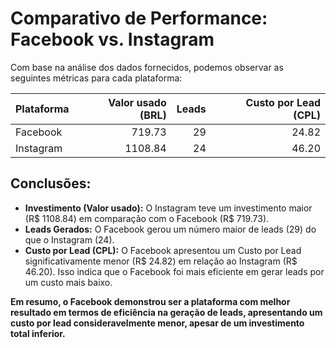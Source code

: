 # Comparativo de Performance: Facebook vs. Instagram

Com base na análise dos dados fornecidos, podemos observar as seguintes métricas para cada plataforma:

| Plataforma   | Valor usado (BRL) | Leads | Custo por Lead (CPL) |
|:-------------|--------------------:|--------:|-----------------------:|
| Facebook     |             719.73  |      29 |                24.82 |
| Instagram    |            1108.84  |      24 |                46.20 |

## Conclusões:

*   **Investimento (Valor usado):** O Instagram teve um investimento maior (R$ 1108.84) em comparação com o Facebook (R$ 719.73).
*   **Leads Gerados:** O Facebook gerou um número maior de leads (29) do que o Instagram (24).
*   **Custo por Lead (CPL):** O Facebook apresentou um Custo por Lead significativamente menor (R$ 24.82) em relação ao Instagram (R$ 46.20). Isso indica que o Facebook foi mais eficiente em gerar leads por um custo mais baixo.

**Em resumo, o Facebook demonstrou ser a plataforma com melhor resultado em termos de eficiência na geração de leads, apresentando um custo por lead consideravelmente menor, apesar de um investimento total inferior.**

